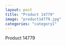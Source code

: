 ```yaml
---
layout: post
title: "Product 14779"
image: "product14779.jpg"
categories: "category1"
---
```

Product 14779
